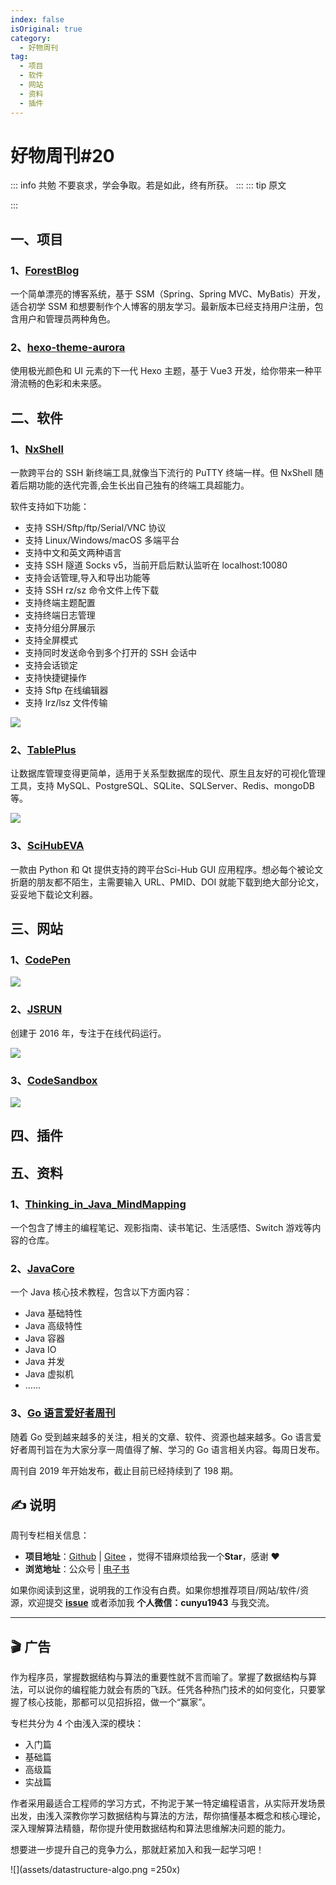 ```yaml
---
index: false
isOriginal: true
category:
  - 好物周刊
tag:
  - 项目
  - 软件
  - 网站
  - 资料
  - 插件
---
```


# 好物周刊#20

::: info 共勉
不要哀求，学会争取。若是如此，终有所获。
:::
::: tip 原文

:::

## 一、项目

### 1、[ForestBlog](https://github.com/saysky/ForestBlog)

一个简单漂亮的博客系统，基于 SSM（Spring、Spring MVC、MyBatis）开发，适合初学 SSM 和想要制作个人博客的朋友学习。最新版本已经支持用户注册，包含用户和管理员两种角色。

### 2、[hexo-theme-aurora](https://github.com/auroral-ui/hexo-theme-aurora)

使用极光颜色和 UI 元素的下一代 Hexo 主题，基于 Vue3 开发，给你带来一种平滑流畅的色彩和未来感。

## 二、软件

### 1、[NxShell](https://nxshell.github.io/)

一款跨平台的 SSH 新终端工具,就像当下流行的 PuTTY 终端一样。但 NxShell 随着后期功能的迭代完善,会生长出自己独有的终端工具超能力。

软件支持如下功能：

-   支持 SSH/Sftp/ftp/Serial/VNC 协议
-   支持 Linux/Windows/macOS 多端平台
-   支持中文和英文两种语言
-   支持 SSH 隧道 Socks v5，当前开启后默认监听在 localhost:10080
-   支持会话管理,导入和导出功能等
-   支持 SSH rz/sz 命令文件上传下载
-   支持终端主题配置
-   支持终端日志管理
-   支持分组分屏展示
-   支持全屏模式
-   支持同时发送命令到多个打开的 SSH 会话中
-   支持会话锁定
-   支持快捷键操作
-   支持 Sftp 在线编辑器
-   支持 lrz/lsz 文件传输

![](assets/image.1cpyex0565pc.webp)

### 2、[TablePlus](https://tableplus.com/)

让数据库管理变得更简单，适用于关系型数据库的现代、原生且友好的可视化管理工具，支持 MySQL、PostgreSQL、SQLite、SQLServer、Redis、mongoDB 等。

![](assets/1690811656100.webp)

### 3、[SciHubEVA](https://github.com/leovan/SciHubEVA)

一款由 Python 和 Qt 提供支持的跨平台Sci-Hub GUI 应用程序。想必每个被论文折磨的朋友都不陌生，主需要输入 URL、PMID、DOI 就能下载到绝大部分论文，妥妥地下载论文利器。

## 三、网站

### 1、[CodePen](https://codepen.io/)

![](assets/1690768321171.webp)

### 2、[JSRUN](https://jsrun.net/)

创建于 2016 年，专注于在线代码运行。

![](assets/1690768349594.webp)

### 3、[CodeSandbox](https://codesandbox.io/)

![](assets/1690768437267.webp)

## 四、插件

## 五、资料

### 1、[Thinking_in_Java_MindMapping](https://github.com/LjyYano/Thinking_in_Java_MindMapping)

一个包含了博主的编程笔记、观影指南、读书笔记、生活感悟、Switch 游戏等内容的仓库。

### 2、[JavaCore](https://github.com/dunwu/javacore)

一个 Java 核心技术教程，包含以下方面内容：

-   Java 基础特性
-   Java 高级特性
-   Java 容器
-   Java IO
-   Java 并发
-   Java 虚拟机
-   ……

### 3、[Go 语言爱好者周刊](https://github.com/polaris1119/golangweekly)

随着 Go 受到越来越多的关注，相关的文章、软件、资源也越来越多。Go 语言爱好者周刊旨在为大家分享一周值得了解、学习的 Go 语言相关内容。每周日发布。

周刊自 2019 年开始发布，截止目前已经持续到了 198 期。

## ✍️ 说明

周刊专栏相关信息：

- **项目地址**：[Github](https://github.com/cunyu1943/weekly/) | [Gitee](https://gitee.com/cunyu1943/weekly/) ，觉得不错麻烦给我一个**Star**，感谢 ❤️
- **浏览地址**：公众号 | [电子书](https://cunyu1943.github.io/weekly)

如果你阅读到这里，说明我的工作没有白费。如果你想推荐项目/网站/软件/资源，欢迎提交 **[issue](https://github.com/cunyu1943/weekly/issues)** 或者添加我 **个人微信：cunyu1943** 与我交流。

---

## 🎬️ 广告
作为程序员，掌握数据结构与算法的重要性就不言而喻了。掌握了数据结构与算法，可以说你的编程能力就会有质的飞跃。任凭各种热门技术的如何变化，只要掌握了核心技能，那都可以见招拆招，做一个“赢家”。

专栏共分为 4 个由浅入深的模块：

-   入门篇
-   基础篇
-   高级篇
-   实战篇

作者采用最适合工程师的学习方式，不拘泥于某一特定编程语言，从实际开发场景出发，由浅入深教你学习数据结构与算法的方法，帮你搞懂基本概念和核心理论，深入理解算法精髓，帮你提升使用数据结构和算法思维解决问题的能力。

想要进一步提升自己的竞争力么，那就赶紧加入和我一起学习吧！

![](assets/datastructure-algo.png =250x)

<Share colorful />